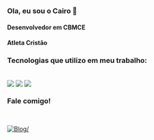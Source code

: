 ### Ola, eu sou o Cairo 👋

 
#### Desenvolvedor em CBMCE
#### Atleta Cristão 
 
### Tecnologias que utilizo em meu trabalho:

<div style='display:inline_block'><br/>
 
<!-- <img align ='center'  src='https://img.shields.io/badge/PHP-777BB4?style=for-the-badge&logo=php&logoColor=white' > -->
<img align ='center'  src='https://img.shields.io/badge/Codeigniter 3-f5424e?style=for-the-badge&logo=codeigniter&logoColor=white' >
<!-- <img align ='center'  src='https://img.shields.io/badge/MySQL-00000F?style=for-the-badge&logo=mysql&logoColor=white'> -->
<!-- <img align ='center'  src='https://img.shields.io/badge/Python-14354C?style=for-the-badge&logo=python&logoColor=white' > 
<img align ='center'  src='https://img.shields.io/badge/Jupyter-d9d0d1?style=for-the-badge&logo=jupyter&logoColor=red' > -->
<!-- <img align ='center'  src='https://img.shields.io/badge/JavaScript-F7DF1E?style=for-the-badge&logo=javascript&logoColor=black' > -->
<img align ='center'  src='https://img.shields.io/badge/React-20232A?style=for-the-badge&logo=react&logoColor=61DAFB' > 
<img align ='center'  src='https://img.shields.io/badge/EXPO-20232A?style=for-the-badge&logo=expo&logoColor=white' >
 
</div>

#### 
<!--
<div style='display:inline_block'><br/>
<img align ='center'  src='https://img.shields.io/badge/GitHub-100000?style=for-the-badge&logo=github&logoColor=white' >
 <img align ='center'  src='https://img.shields.io/badge/GitLab-330F63?style=for-the-badge&logo=gitlab&logoColor=white' >
</div>
-->
### Fale comigo!  
  
<div style='display:inline_block'><br/>

[![Blog](	https://img.shields.io/badge/LinkedIn-0077B5?style=for-the-badge&logo=linkedin&logoColor=white)/](https://www.linkedin.com/in/cairobn/) 
<!--  [![Blog](	https://img.shields.io/badge/WhatsApp-25D366?style=for-the-badge&logo=whatsapp&logoColor=white)/](https://wa.me/5585999607155) -->
 <!-- [![Blog](	https://img.shields.io/badge/Instagram-E4405F?style=for-the-badge&logo=instagram&logoColor=white)/](https://www.instagram.com/cairo_rib) -->
  
</div>

<!--
**cairorib/cairorib** is a ✨ _special_ ✨ repository because its `README.md` (this file) appears on your GitHub profile.

Here are some ideas to get you started:

- 🔭 I’m currently working on ...
- 🌱 I’m currently learning ...
- 👯 I’m looking to collaborate on ...
- 🤔 I’m looking for help with ...
- 💬 Ask me about ...
- 📫 How to reach me: ...
- 😄 Pronouns: ...
- ⚡ Fun fact: ...
-->
